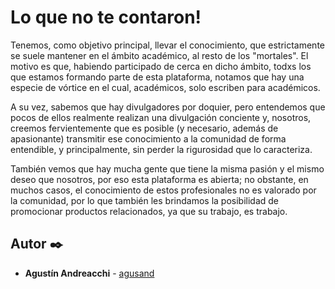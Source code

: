 # Lo que no te contaron!

Tenemos, como objetivo principal, llevar el conocimiento, que estrictamente se suele mantener en el ámbito académico, al resto de los "mortales". El motivo es que, habiendo participado de cerca en dicho ámbito, todxs los que estamos formando parte de esta plataforma, notamos que hay una especie de vórtice en el cual, académicos, solo escriben para académicos.

A su vez, sabemos que hay divulgadores por doquier, pero entendemos que pocos de ellos realmente realizan una divulgación conciente y, nosotros, creemos fervientemente que es posible (y necesario, además de apasionante) transmitir ese conocimiento a la comunidad de forma entendible, y principalmente, sin perder la rigurosidad que lo caracteriza.

También vemos que hay mucha gente que tiene la misma pasión y el mismo deseo que nosotros, por eso esta plataforma es abierta; no obstante, en muchos casos, el conocimiento de estos profesionales no es valorado por la comunidad, por lo que también les brindamos la posibilidad de promocionar productos relacionados, ya que su trabajo, es trabajo.

## Autor ✒️

* **Agustín Andreacchi** - [agusand](https://github.com/agusand)
